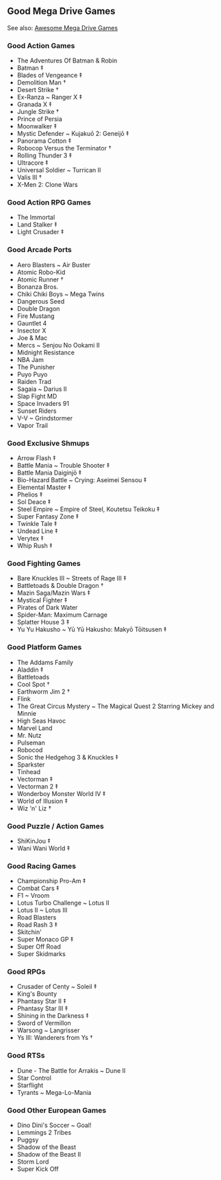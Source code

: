 ## Good Mega Drive Games

See also: [Awesome Mega Drive Games](./README.md#awesome-mega-drive-games)


### Good Action Games

- The Adventures Of Batman & Robin
- Batman ‡
- Blades of Vengeance ‡
- Demolition Man †
- Desert Strike †
- Ex-Ranza ~ Ranger X ‡
- Granada X ‡
- Jungle Strike †
- Prince of Persia
- Moonwalker ‡
- Mystic Defender ~ Kujakuō 2: Geneijō ‡
- Panorama Cotton ‡
- Robocop Versus the Terminator †
- Rolling Thunder 3 ‡
- Ultracore ‡
- Universal Soldier ~ Turrican II
- Valis III †
- X-Men 2: Clone Wars

### Good Action RPG Games

- The Immortal
- Land Stalker ‡
- Light Crusader ‡

### Good Arcade Ports

- Aero Blasters ~ Air Buster
- Atomic Robo-Kid
- Atomic Runner †
- Bonanza Bros.
- Chiki Chiki Boys ~ Mega Twins
- Dangerous Seed
- Double Dragon
- Fire Mustang
- Gauntlet 4
- Insector X
- Joe & Mac
- Mercs ~ Senjou No Ookami II
- Midnight Resistance
- NBA Jam
- The Punisher
- Puyo Puyo
- Raiden Trad
- Sagaia ~ Darius II
- Slap Fight MD
- Space Invaders 91
- Sunset Riders
- V-V ~ Grindstormer
- Vapor Trail

### Good Exclusive Shmups

- Arrow Flash ‡
- Battle Mania ~ Trouble Shooter ‡
- Battle Mania Daiginjō ‡
- Bio-Hazard Battle ~ Crying: Aseimei Sensou ‡
- Elemental Master ‡
- Phelios ‡
- Sol Deace ‡
- Steel Empire ~ Empire of Steel, Koutetsu Teikoku ‡
- Super Fantasy Zone ‡
- Twinkle Tale ‡
- Undead Line ‡
- Verytex ‡
- Whip Rush ‡

### Good Fighting Games

- Bare Knuckles III ~ Streets of Rage III ‡
- Battletoads & Double Dragon †
- Mazin Saga/Mazin Wars ‡
- Mystical Fighter ‡
- Pirates of Dark Water
- Spider-Man: Maximum Carnage
- Splatter House 3 ‡
- Yu Yu Hakusho ~ Yū Yū Hakusho: Makyō Tōitsusen ‡

### Good Platform Games

- The Addams Family
- Aladdin ‡
- Battletoads
- Cool Spot †
- Earthworm Jim 2 †
- Flink
- The Great Circus Mystery ~ The Magical Quest 2 Starring Mickey and Minnie
- High Seas Havoc
- Marvel Land
- Mr. Nutz
- Pulseman
- Robocod
- Sonic the Hedgehog 3 & Knuckles ‡
- Sparkster
- Tinhead
- Vectorman ‡
- Vectorman 2 ‡
- Wonderboy Monster World IV ‡
- World of Illusion ‡
- Wiz 'n' Liz †

### Good Puzzle / Action Games

- ShiKinJou ‡
- Wani Wani World ‡

### Good Racing Games

- Championship Pro-Am ‡
- Combat Cars ‡
- F1 ~ Vroom
- Lotus Turbo Challenge ~ Lotus II
- Lotus II ~ Lotus III
- Road Blasters
- Road Rash 3 ‡
- Skitchin'
- Super Monaco GP ‡
- Super Off Road
- Super Skidmarks

### Good RPGs

- Crusader of Centy ~ Soleil ‡
- King's Bounty
- Phantasy Star II ‡
- Phantasy Star III ‡
- Shining in the Darkness ‡
- Sword of Vermillon
- Warsong ~ Langrisser
- Ys III: Wanderers from Ys †

### Good RTSs

- Dune - The Battle for Arrakis ~ Dune II
- Star Control
- Starflight
- Tyrants ~ Mega-Lo-Mania

### Good Other European Games

- Dino Dini's Soccer ~ Goal!
- Lemmings 2 Tribes
- Puggsy
- Shadow of the Beast
- Shadow of the Beast II
- Storm Lord
- Super Kick Off
